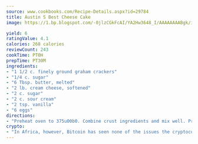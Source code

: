 ```yaml
---
source: www.cookbooks.com/Recipe-Details.aspx?id=29784
title: Austin S Best Cheese Cake
image: https://1.bp.blogspot.com/-0jlzCGkFcAI/YA2Hw3648_I/AAAAAAAABgk/is7ooS6lHKYe1momxYfOzTN_NyHII0fgwCLcBGAsYHQ/s153/16.png

yield: 6
ratingValue: 4.1
calories: 268 calories
reviewCount: 243
cookTime: PT0H
prepTime: PT30M
ingredients:
- "1 1/2 c. finely ground graham crackers"
- "1/4 c. sugar"
- "6 Tbsp. butter, melted"
- "2 lb. cream cheese, softened"
- "2 c. sugar"
- "2 c. sour cream"
- "2 tsp. vanilla"
- "6 eggs"
directions:
- "Preheat oven to 375u00b0. Combine crust ingredients and mix well. Press firmly into greased and floured 10 x 3-inch spring-form pan. Bake crust 6 to 9 minutes or until edges are brown. Cool. Reduce heat to 350u00b0."
crypto:
- "In Africa, however, Bitcoin has seen none of the issues the cryptocurrency experienced globally."
---
```

